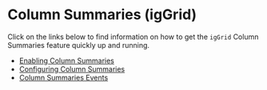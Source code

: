 ﻿<!--
|metadata|
{
    "fileName": "iggrid-column-summaries",
    "controlName": "igGrid",
    "tags": []
}
|metadata|
-->

# Column Summaries (igGrid)



Click on the links below to find information on how to get the `igGrid` Column Summaries feature quickly up and running.

-   [Enabling Column Summaries](igGrid-Enabling--Column-Summaries.html)
-   [Configuring Column Summaries](igGrid-Configuring-Column-Summaries.html)
-   [Column Summaries Events](igGrid-Column-Summaries-Events.html)

 

 


